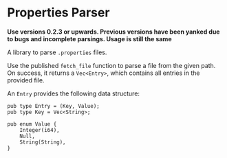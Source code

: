 # Properties Parser
**Use versions 0.2.3 or upwards. Previous versions have been yanked due to bugs and incomplete parsings. Usage is still the same**

A library to parse `.properties` files.

Use the published `fetch_file` function to parse a file from the given path.
On success, it returns a `Vec<Entry>`, which contains all entries in the provided
file.

An `Entry` provides the following data structure:
```
pub type Entry = (Key, Value);
pub type Key = Vec<String>;

pub enum Value {
    Integer(i64),
    Null,
    String(String),
}

```

